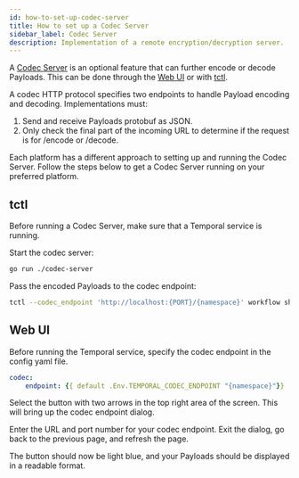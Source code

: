 ```yaml
---
id: how-to-set-up-codec-server
title: How to set up a Codec Server
sidebar_label: Codec Server
description: Implementation of a remote encryption/decryption server.
---
```


A [Codec Server](/docs/concepts/what-is-a-codec-server) is an optional feature that can further encode or decode Payloads.
This can be done through the [Web UI](/docs/web-ui/how-to-use-a-list-filter-in-the-temporal-web-ui) or with [tctl](/docs/tctl/index).

A codec HTTP protocol specifies two endpoints to handle Payload encoding and decoding. Implementations must:

1. Send and receive Payloads protobuf as JSON.
2. Only check the final part of the incoming URL to determine if the request is for /encode or /decode.

Each platform has a different approach to setting up and running the Codec Server. Follow the steps below to get a Codec Server running on your preferred platform.

## tctl

Before running a Codec Server, make sure that a Temporal service is running.

Start the codec server:

```bash
go run ./codec-server
```

Pass the encoded Payloads to the codec endpoint:

```bash
tctl --codec_endpoint 'http://localhost:{PORT}/{namespace}' workflow show --wid codecserver_workflowID
```

## Web UI

Before running the Temporal service, specify the codec endpoint in the config yaml file.

```yaml
codec:
    endpoint: {{ default .Env.TEMPORAL_CODEC_ENDPOINT "{namespace}"}}
```

Select the button with two arrows in the top right area of the screen. This will bring up the codec endpoint dialog.

Enter the URL and port number for your codec endpoint. Exit the dialog, go back to the previous page, and refresh the page.

The button should now be light blue, and your Payloads should be displayed in a readable format.
